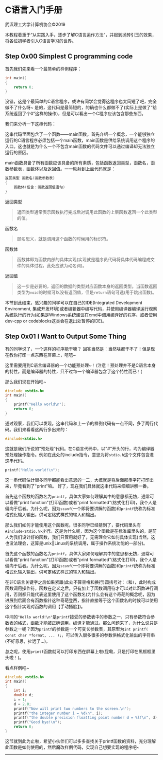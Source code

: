 # C语言入门手册
武汉理工大学计算机协会©2019

本教程着重于“从实践入手，逐步了解C语言运作方法”，并起到抛砖引玉的效果，将各位初学者引入C语言学习的世界。

## Step 0x00 Simplest C programming code

首先我们先来看一个最简单的样例程序：

```c
int main()
{
    return 0;
}
```

没错，这是个最简单的C语言程序，或许有同学会觉得这程序也太简短了吧，完全做不了什么呀~
是的，这代码是最简短的，的确也什么都做不了(实际上是做了“给系统返回了个0”这样的操作)，但是可以看出一个C程序应该包含那些东西。

我们来分析一下这串代码：

这串代码里面包含了一个函数——main函数。首先介绍一个概念，一个能够独立运行的C语言程序必须包括一个main函数，main函数是供给系统调用这个程序的入口。这也就是为什么一个不包含main函数的代码文件可以通过编译却无法独立运行的原因。

main函数具备了所有函数应该具备的所有素质，包括函数返回类型，函数名，函数参数表，函数体以及返回值。一一映射到上面代码就是：

```c
返回类型 函数名(函数参数表)
{
    函数体(包含：函数返回值语句)
}
```

返回类型
> 返回类型通常表示函数执行完成后对调用此函数的上层函数返回一个此类型的值。

函数名
> 顾名思义，就是调用这个函数的时候用的标识符。

函数体
> 函数体即为函数内部的具体实现(实现就是程序员代码将具体代码编程成文件的具体过程，此处应该为动名词)。

返回值
> 这一步是必要的，返回的数据的类型对应函数本身的返回类型。当函数返回类型为`void`的时候可以没有返回值，但是`return`语句可选(用于跳出函数)。

本节到此结束，感兴趣的同学可以在自己的IDE(Integrated Development Environment, 集成开发环境)或者编辑器中编写代码，并使用编译器编译运行观察系统执行的行为(如果是Windows系统建议在cmd中调用编译好的程序，或者使用dev-cpp or codeblocks这类会在退出处暂停的IDE)。

## Step 0x01 I Want to Output Some Thing

有的同学说了，一个这样的程序能干嘛？
回答当然是：当然啥都干不了！但是现在教你打印一点东西在屏幕上，嘻嘻~

这里需要用到C语言编译器的一个功能预处理~！(注意！预处理并不是C语言本身的特性，而是编译器的特性，只不过每一个编译器包含了这个特性而已！)

那么我们现在开始吧~

```c
#include <stdio.h>
int main()
{
    printf("Hello world\n");
    return 0;
}
```

通过观察，我们可以发现，这串代码和上一节的样例代码有一点不同，多了两行代码。我们来看看这两行多出来的：

```c
#include<stdio.h>
```

这就是我们所说的“预处理”代码。在C语言代码中，以"#"开头的行，均为编译器预处理操作指令。例如在此处的include指令，意思为将`stdio.h`这个文件包含进这串代码。

```c
printf("Hello world!\n");
```

这一串代码估计很多同学都能看出意思的一二，大概就是将后面那串字符打印出来，毕竟看到了"print"嘛。
好了，现在我们具体就这串代码来细细讲解一番。

首先这个函数的函数名为`printf`，具体大家如何理解其中的意思都无妨，通常可以看做"print function"(打印函数)或者"print formatted"(格式化打印)，我个人是偏向于后者。为什么呢，因为`scanf`(一个即将要讲解的函数)和`printf`统称为标准格式化输入输出，供可定格式样式的输入和输出。

那么我们如何才能使用这个函数呢，很多同学已经猜到了，要代码里头有`#include<stdio.h>`才行。这是为什么呢，因为这个函数是在标准库里头的，是前人为我们设计好的函数，我们只管用就好了，无需理会它如何具体实现(当然，这也没法理会，这算是unix||Linux的系统调用，属于操作系统功能的一部分)。

首先这个函数的函数名为`printf`，具体大家如何理解其中的意思都无妨，通常可以看做"print function"(打印函数)或者"print formatted"(格式化打印)，我个人是偏向于后者。为什么呢，因为`scanf`(一个即将要讲解的函数)和`printf`统称为标准格式化输入输出，供可定格式样式的输入和输出。

在非C语言关键字之后如果紧跟(此处不算空格和换行)圆括号对：`(`和`)`，此时构成函数调用操作符。函数在定义之后，只有加上了函数调用符才可以对此函数进行调用，否则都只能代表这里使用了这个函数名(为什么会有这个奇葩的概念呢，因为进展到后面会有函数指针这种奇葩登西，指针直接等于这个函数名的时候可以使用这个指针实现对函数的调用【手动捂脸】)。

中间的`"Hello world!\n"`是`printf`接受的参数表中的参数之一，只有参数符合参数表的格式，函数才能被正确调用，编译才能通过。那么问题来了，为什么说只是参数之一呢？因为`printf`的参数是一个可变长参数表，其原型为`int printf( const char *format, ... );`，可以传入很多很多的参数供格式化输出的字符串(不好意思，扯远了...)。

总之呢，使用`printf`函数就可以打印东西在屏幕上啦(屁嘞，只是打印在黑框框里头啦！)。

看点样例吧~

```c
#include <stdio.h>
int main()
{
    int i;
    double d;
    i = 1;
    d = 2.0;
    printf("Now will print two numbers to the screen.\n");
    printf("the integer number i = %d\n", i);
    printf("the double precision floatting point number d = %lf\n", d);
    printf("Good bye!\n");
    return 0;
}
```

这节就到此为止啦，希望小伙伴们可以多多查找关于printf函数的资料，充分理解此函数是如何使用的，然后魔改样例代码，实现自己想要实现的程序吧~

---

